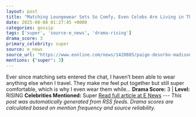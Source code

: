 ```yaml
---
layout: post
title: "Matching Loungewear Sets So Comfy, Even Celebs Are Living in Them"
date: 2025-08-08 01:27:45 +0000
categories: gossip
tags: ['super', 'source-e_news', 'drama-rising']
drama_score: 3
primary_celebrity: super
source: e_news
source_url: "https://www.eonline.com/news/1420885/paige-desorbo-madison-lecroy-under-s50-matching-loungewear-sets?cmpid=rss-syndicate-genericrss-us-top_stories"
mentions: {'super': 3}
---
```


Ever since matching sets entered the chat, I haven’t been able to wear anything else when I travel. They make me feel put together but still super comfortable, which is why I even wear them while... **Drama Score:** 3 | **Level:** RISING **Celebrities Mentioned:** Super [Read full article at E News](https://www.eonline.com/news/1420885/paige-desorbo-madison-lecroy-under-s50-matching-loungewear-sets?cmpid=rss-syndicate-genericrss-us-top_stories) --- *This post was automatically generated from RSS feeds. Drama scores are calculated based on mention frequency and source reliability.*